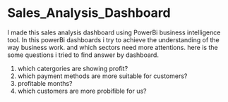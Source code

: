 # Sales_Analysis_Dashboard
I made this sales analysis dashboard using PowerBi business intelligence tool.
In this powerBi dashboards i try to achieve the understanding of the way business work. and which sectors need more attentions.
here is the some questions i tried to find answer by dashboard.
1. which catergories are showing profit?
2. which payment methods are more suitable for customers?
3. profitable months?
4. which customers are more probifible for us?
